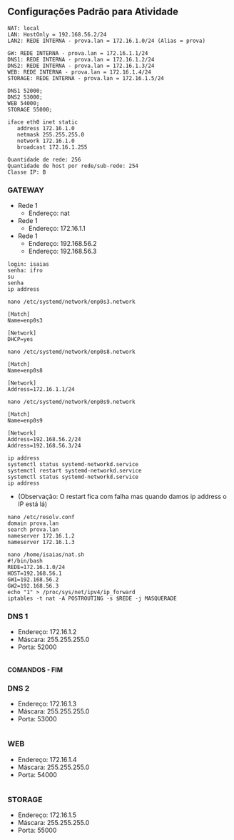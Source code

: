 ## Configurações Padrão para Atividade
```
NAT: local
LAN: HostOnly = 192.168.56.2/24
LAN2: REDE INTERNA - prova.lan = 172.16.1.0/24 (Alias = prova)

GW: REDE INTERNA - prova.lan = 172.16.1.1/24
DNS1: REDE INTERNA - prova.lan = 172.16.1.2/24
DNS2: REDE INTERNA - prova.lan = 172.16.1.3/24
WEB: REDE INTERNA - prova.lan = 172.16.1.4/24
STORAGE: REDE INTERNA - prova.lan = 172.16.1.5/24

DNS1 52000;
DNS2 53000;
WEB 54000;
STORAGE 55000;

iface eth0 inet static
   address 172.16.1.0
   netmask 255.255.255.0 
   network 172.16.1.0
   broadcast 172.16.1.255

Quantidade de rede: 256
Quantidade de host por rede/sub-rede: 254
Classe IP: B
```
### GATEWAY
- Rede 1
  - Endereço: nat
- Rede 1
  - Endereço: 172.16.1.1
- Rede 1
  - Endereço: 192.168.56.2
  - Endereço: 192.168.56.3
```shell
login: isaias
senha: ifro
su 
senha
ip address
```
```shell
nano /etc/systemd/network/enp0s3.network

[Match]
Name=enp0s3

[Network]
DHCP=yes

```
```shell
nano /etc/systemd/network/enp0s8.network

[Match]
Name=enp0s8

[Network]
Address=172.16.1.1/24
```
```shell
nano /etc/systemd/network/enp0s9.network

[Match]
Name=enp0s9

[Network]
Address=192.168.56.2/24
Address=192.168.56.3/24
```
```shell
ip address
systemctl status systemd-networkd.service
systemctl restart systemd-networkd.service
systemctl status systemd-networkd.service
ip address
```
- (Observação: O restart fica com falha mas quando damos ip address o IP está lá)
```shell
nano /etc/resolv.conf
domain prova.lan
search prova.lan
nameserver 172.16.1.2
nameserver 172.16.1.3
```
```shell
nano /home/isaias/nat.sh
#!/bin/bash
REDE=172.16.1.0/24
HOST=192.168.56.1
GW1=192.168.56.2
GW2=192.168.56.3
echo "1" > /proc/sys/net/ipv4/ip_forward
iptables -t nat -A POSTROUTING -s $REDE -j MASQUERADE
```
### DNS 1

- Endereço: 172.16.1.2
- Máscara: 255.255.255.0
- Porta: 52000

```shell
```

#### COMANDOS - FIM

### DNS 2

- Endereço: 172.16.1.3
- Máscara: 255.255.255.0
- Porta: 53000

```shell
```

### WEB

- Endereço: 172.16.1.4
- Máscara: 255.255.255.0
- Porta: 54000

```shell
```

### STORAGE

- Endereço: 172.16.1.5
- Máscara: 255.255.255.0
- Porta: 55000

```shell
```
